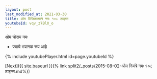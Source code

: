 ```yaml
---
layout: post
last_modified_at: 2021-03-30
title: ओम विजितात्माने नमः १०८ टाइम्स
youtubeId: vqv_z7BlX_o
---
```

 
 
 ओम घोराय नमः  
 
 -  ज्याचे भयानक रूप आहे 
 
  
 
  
 
 
 
 
 
 


{% include youtubePlayer.html id=page.youtubeId %}
 
[Next]({{ site.baseurl }}{% link  split2/_posts/2015-08-02-ओम नियंत्रे नमः १०८ टाइम्स.md%})
 
